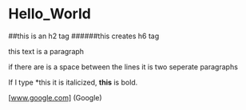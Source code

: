 # Hello_World
##this is an h2 tag
######this creates h6 tag

this text is a paragraph

if there are is a space between the lines it is two seperate paragraphs

If I type *this it is italicized, **this** is bold.

[www.google.com] (Google)
